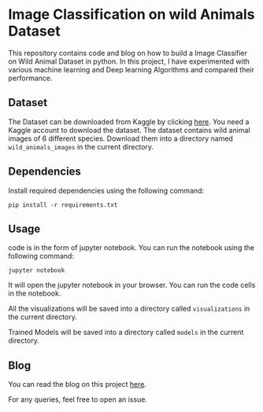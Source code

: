 # Image Classification on wild Animals Dataset

This repository contains code and blog on how to build a Image Classifier on Wild Animal Dataset in python. In this project, I have experimented with various machine learning and Deep learning Algorithms and compared their performance. 

## Dataset

The Dataset can be downloaded from Kaggle by clicking [here](https://www.kaggle.com/datasets/whenamancodes/wild-animals-images). You need a Kaggle account to download the dataset. The dataset contains wild animal images of 6 different species. Download them into a directory named `wild_animals_images` in the current directory.

## Dependencies

Install required dependencies using the following command:

    pip install -r requirements.txt

## Usage

code is in the form of jupyter notebook. You can run the notebook using the following command:

    jupyter notebook

It will open the jupyter notebook in your browser. You can run the code cells in the notebook.

All the visualizations will be saved into a directory called `visualizations` in the current directory.

Trained Models will be saved into a directory called `models` in the current directory.


## Blog

You can read the blog on this project [here](Image_Classification-Wild_Animal_Dataset.pdf).

For any queries, feel free to open an issue.